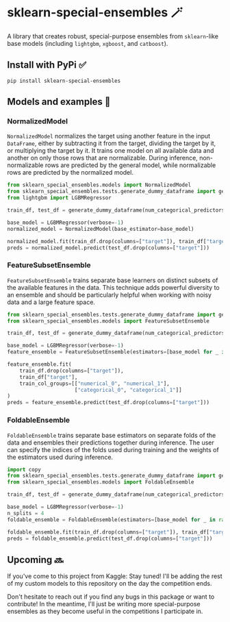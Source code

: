 # sklearn-special-ensembles :magic_wand:
A library that creates robust, special-purpose ensembles from `sklearn`-like base models (including `lightgbm`, `xgboost`, and `catboost`).

## Install with PyPi :white_check_mark:
```
pip install sklearn-special-ensembles
```

## Models and examples :rocket:
### NormalizedModel
`NormalizedModel` normalizes the target using another feature in the input `DataFrame`, either by subtracting it from the target, dividing the target by it, or multiplying the target by it. It trains one model on all available data and another on only those rows that are normalizable. During inference, non-normalizable rows are predicted by the general model, while normalizable rows are predicted by the normalized model.
```python
from sklearn_special_ensembles.models import NormalizedModel
from sklearn_special_ensembles.tests.generate_dummy_dataframe import generate_dummy_dataframe
from lightgbm import LGBMRegressor

train_df, test_df = generate_dummy_dataframe(num_categorical_predictors=2, categories_by_column=[[1, 2], [3, 4]])

base_model = LGBMRegressor(verbose=-1)
normalized_model = NormalizedModel(base_estimator=base_model)

normalized_model.fit(train_df.drop(columns=["target"]), train_df["target"], normalizing_col="numerical_0", how="divide")
preds = normalized_model.predict(test_df.drop(columns=["target"]))
```

### FeatureSubsetEnsemble
`FeatureSubsetEnsemble` trains separate base learners on distinct subsets of the available features in the data. This technique adds powerful diversity to an ensemble and should be particularly helpful when working with noisy data and a large feature space.
```python
from sklearn_special_ensembles.tests.generate_dummy_dataframe import generate_dummy_dataframe
from sklearn_special_ensembles.models import FeatureSubsetEnsemble

train_df, test_df = generate_dummy_dataframe(num_categorical_predictors=2, categories_by_column=[[1, 2, 3, 4], [5, 6]])

base_model = LGBMRegressor(verbose=-1)
feature_ensemble = FeatureSubsetEnsemble(estimators=[base_model for _ in range(n_splits)])

feature_ensemble.fit(
    train_df.drop(columns=["target"]),
    train_df["target"],
    train_col_groups=[["numerical_0", "numerical_1"],
                      ["categorical_0", "categorical_1"]]
)
preds = feature_ensemble.predict(test_df.drop(columns=["target"]))
```


### FoldableEnsemble
`FoldableEnsemble` trains separate base estimators on separate folds of the data and ensembles their predictions together during inference. The user can specify the indices of the folds used during training and the weights of the estimators used during inference.
```python
import copy
from sklearn_special_ensembles.tests.generate_dummy_dataframe import generate_dummy_dataframe
from sklearn_special_ensembles.models import FoldableEnsemble

train_df, test_df = generate_dummy_dataframe(num_categorical_predictors=1, categories_by_column=[[1, 2, 3, 4]])

base_model = LGBMRegressor(verbose=-1)
n_splits = 4
foldable_ensemble = FoldableEnsemble(estimators=[base_model for _ in range(n_splits)])

foldable_ensemble.fit(train_df.drop(columns=["target"]), train_df["target"])
preds = foldable_ensemble.predict(test_df.drop(columns=["target"]))
```

## Upcoming :soon:
If you've come to this project from Kaggle: Stay tuned! I'll be adding the rest of my custom models to this repository on the day the competition ends.

Don't hesitate to reach out if you find any bugs in this package or want to contribute! In the meantime, I'll just be writing more special-purpose ensembles as they become useful in the competitions I participate in.

